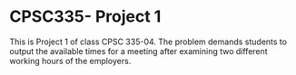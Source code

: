 # CPSC335- Project 1 
 This is Project 1 of class CPSC 335-04. The problem demands students to output the available times for a meeting after examining two different working hours of the employers.
